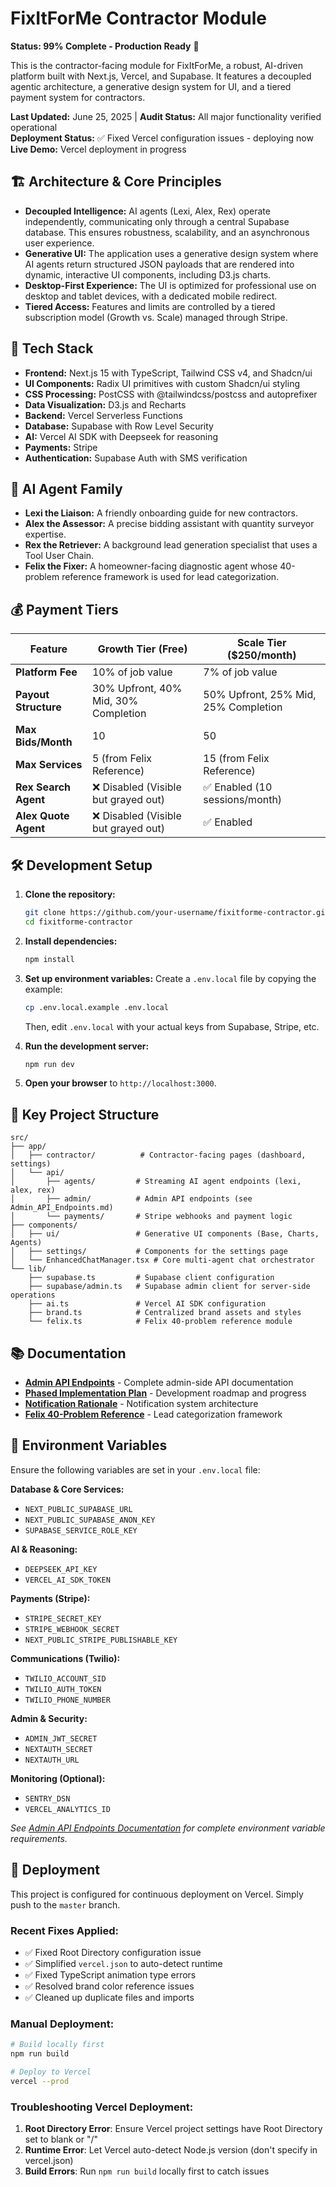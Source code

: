 # FixItForMe Contractor Module

**Status: 99% Complete - Production Ready** 🚀

This is the contractor-facing module for FixItForMe, a robust, AI-driven platform built with Next.js, Vercel, and Supabase. It features a decoupled agentic architecture, a generative design system for UI, and a tiered payment system for contractors.

**Last Updated:** June 25, 2025 | **Audit Status:** All major functionality verified operational  
**Deployment Status:** ✅ Fixed Vercel configuration issues - deploying now  
**Live Demo:** Vercel deployment in progress

## 🏗️ Architecture & Core Principles

- **Decoupled Intelligence:** AI agents (Lexi, Alex, Rex) operate independently, communicating only through a central Supabase database. This ensures robustness, scalability, and an asynchronous user experience.
- **Generative UI:** The application uses a generative design system where AI agents return structured JSON payloads that are rendered into dynamic, interactive UI components, including D3.js charts.
- **Desktop-First Experience:** The UI is optimized for professional use on desktop and tablet devices, with a dedicated mobile redirect.
- **Tiered Access:** Features and limits are controlled by a tiered subscription model (Growth vs. Scale) managed through Stripe.

## 🚀 Tech Stack

- **Frontend:** Next.js 15 with TypeScript, Tailwind CSS v4, and Shadcn/ui
- **UI Components:** Radix UI primitives with custom Shadcn/ui styling
- **CSS Processing:** PostCSS with @tailwindcss/postcss and autoprefixer
- **Data Visualization:** D3.js and Recharts
- **Backend:** Vercel Serverless Functions
- **Database:** Supabase with Row Level Security
- **AI:** Vercel AI SDK with Deepseek for reasoning
- **Payments:** Stripe
- **Authentication:** Supabase Auth with SMS verification

## 🤖 AI Agent Family

- **Lexi the Liaison:** A friendly onboarding guide for new contractors.
- **Alex the Assessor:** A precise bidding assistant with quantity surveyor expertise.
- **Rex the Retriever:** A background lead generation specialist that uses a Tool User Chain.
- **Felix the Fixer:** A homeowner-facing diagnostic agent whose 40-problem reference framework is used for lead categorization.

## 💰 Payment Tiers

| Feature            | Growth Tier (Free)                        | Scale Tier ($250/month)                   |
| ------------------ | ----------------------------------------- | ----------------------------------------- |
| **Platform Fee**   | 10% of job value                          | 7% of job value                           |
| **Payout Structure** | 30% Upfront, 40% Mid, 30% Completion      | 50% Upfront, 25% Mid, 25% Completion      |
| **Max Bids/Month** | 10                                        | 50                                        |
| **Max Services**   | 5 (from Felix Reference)                  | 15 (from Felix Reference)                 |
| **Rex Search Agent** | ❌ Disabled (Visible but grayed out)      | ✅ Enabled (10 sessions/month)            |
| **Alex Quote Agent** | ❌ Disabled (Visible but grayed out)      | ✅ Enabled                                |

## 🛠️ Development Setup

1.  **Clone the repository:**
    ```bash
    git clone https://github.com/your-username/fixitforme-contractor.git
    cd fixitforme-contractor
    ```

2.  **Install dependencies:**
    ```bash
    npm install
    ```

3.  **Set up environment variables:**
    Create a `.env.local` file by copying the example:
    ```bash
    cp .env.local.example .env.local
    ```
    Then, edit `.env.local` with your actual keys from Supabase, Stripe, etc.

4.  **Run the development server:**
    ```bash
    npm run dev
    ```

5.  **Open your browser** to `http://localhost:3000`.

## 📁 Key Project Structure

```
src/
├── app/
│   ├── contractor/          # Contractor-facing pages (dashboard, settings)
│   └── api/
│       ├── agents/         # Streaming AI agent endpoints (lexi, alex, rex)
│       ├── admin/          # Admin API endpoints (see Admin_API_Endpoints.md)
│       └── payments/       # Stripe webhooks and payment logic
├── components/
│   ├── ui/                 # Generative UI components (Base, Charts, Agents)
│   ├── settings/           # Components for the settings page
│   └── EnhancedChatManager.tsx # Core multi-agent chat orchestrator
└── lib/
    ├── supabase.ts         # Supabase client configuration
    ├── supabase/admin.ts   # Supabase admin client for server-side operations
    ├── ai.ts               # Vercel AI SDK configuration
    ├── brand.ts            # Centralized brand assets and styles
    └── felix.ts            # Felix 40-problem reference module
```

## 📚 Documentation

- **[Admin API Endpoints](./docs/Admin_API_Endpoints.md)** - Complete admin-side API documentation
- **[Phased Implementation Plan](./docs/Phased_Implementation_Plan.md)** - Development roadmap and progress
- **[Notification Rationale](./docs/Notification_Rationale.md)** - Notification system architecture
- **[Felix 40-Problem Reference](./docs/Felix_40_Problem_Reference.md)** - Lead categorization framework

## 🔐 Environment Variables

Ensure the following variables are set in your `.env.local` file:

**Database & Core Services:**
- `NEXT_PUBLIC_SUPABASE_URL`
- `NEXT_PUBLIC_SUPABASE_ANON_KEY`
- `SUPABASE_SERVICE_ROLE_KEY`

**AI & Reasoning:**
- `DEEPSEEK_API_KEY`
- `VERCEL_AI_SDK_TOKEN`

**Payments (Stripe):**
- `STRIPE_SECRET_KEY`
- `STRIPE_WEBHOOK_SECRET`
- `NEXT_PUBLIC_STRIPE_PUBLISHABLE_KEY`

**Communications (Twilio):**
- `TWILIO_ACCOUNT_SID`
- `TWILIO_AUTH_TOKEN`
- `TWILIO_PHONE_NUMBER`

**Admin & Security:**
- `ADMIN_JWT_SECRET`
- `NEXTAUTH_SECRET`
- `NEXTAUTH_URL`

**Monitoring (Optional):**
- `SENTRY_DSN`
- `VERCEL_ANALYTICS_ID`

*See [Admin API Endpoints Documentation](./docs/Admin_API_Endpoints.md) for complete environment variable requirements.*

## 🚢 Deployment

This project is configured for continuous deployment on Vercel. Simply push to the `master` branch.

### Recent Fixes Applied:
- ✅ Fixed Root Directory configuration issue
- ✅ Simplified `vercel.json` to auto-detect runtime
- ✅ Fixed TypeScript animation type errors
- ✅ Resolved brand color reference issues
- ✅ Cleaned up duplicate files and imports

### Manual Deployment:
```bash
# Build locally first
npm run build

# Deploy to Vercel
vercel --prod
```

### Troubleshooting Vercel Deployment:
1. **Root Directory Error**: Ensure Vercel project settings have Root Directory set to blank or "/"
2. **Runtime Error**: Let Vercel auto-detect Node.js version (don't specify in vercel.json)
3. **Build Errors**: Run `npm run build` locally first to catch issues
